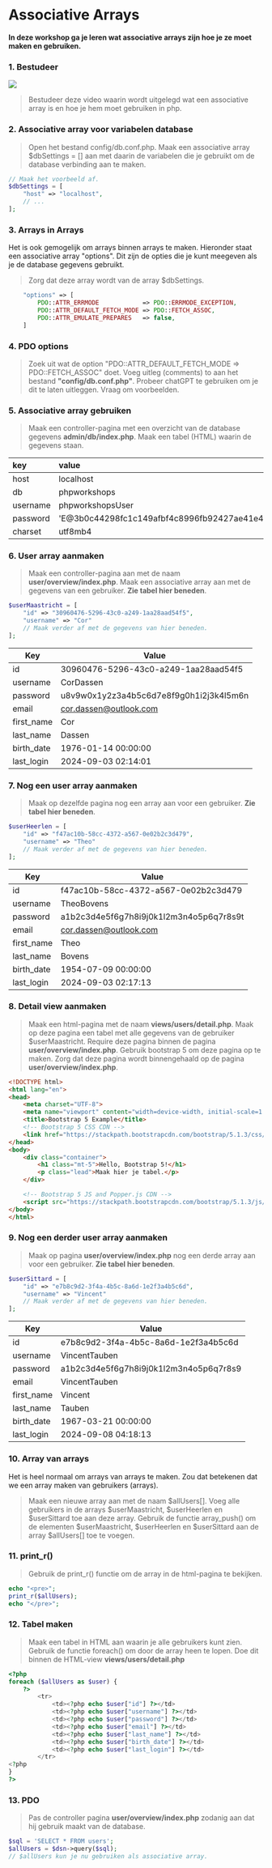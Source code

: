 # Associative Arrays

**In deze workshop ga je leren wat associative arrays zijn hoe je ze moet maken en gebruiken.**

### 1. Bestudeer
[![](scherm.png)](https://www.youtube.com/playlist?list=PLRDVUEnDeEU7vj_tNnP7QF6TTLwwT7Sg_)
> Bestudeer deze video waarin wordt uitgelegd wat een associative array is en hoe je hem moet gebruiken in php.


### 2. Associative array voor variabelen database
> Open het bestand config/db.conf.php. Maak een associative array $dbSettings = [] aan met daarin de variabelen die je gebruikt om de database verbinding aan te maken.
```php
// Maak het voorbeeld af.
$dbSettings = [
    "host" => "localhost",
    // ...
];
```

### 3. Arrays in Arrays
Het is ook gemogelijk om arrays binnen arrays te maken. Hieronder staat een associative array "options". Dit zijn de opties die je kunt meegeven als je de database gegevens gebruikt.
> Zorg dat deze array wordt van de array $dbSettings.
```php
    "options" => [
        PDO::ATTR_ERRMODE            => PDO::ERRMODE_EXCEPTION,
        PDO::ATTR_DEFAULT_FETCH_MODE => PDO::FETCH_ASSOC,
        PDO::ATTR_EMULATE_PREPARES   => false,
    ]
```

### 4. PDO options
> Zoek uit wat de option "PDO::ATTR_DEFAULT_FETCH_MODE => PDO::FETCH_ASSOC" doet. Voeg uitleg (comments) to aan het bestand **"config/db.conf.php"**. Probeer chatGPT te gebruiken om je dit te laten uitleggen. Vraag om voorbeelden.


### 5. Associative array gebruiken
> Maak een controller-pagina met een overzicht van de database gegevens **admin/db/index.php**. Maak een tabel (HTML) waarin de gegevens staan.

| key           | value             |
| :------------ | :---------------- |
| host          | localhost         |
| db            | phpworkshops      |
| username      | phpworkshopsUser  |
| password      | 'E@3b0c44298fc1c149afbf4c8996fb92427ae41e4649b934ca495991b7852b855'  |
| charset       | utf8mb4           |


### 6. User array aanmaken
> Maak een controller-pagina aan met de naam **user/overview/index.php**. Maak een associative array aan met de gegevens van een gebruiker. **Zie tabel hier beneden**.

```php
$userMaastricht = [
    "id" => "30960476-5296-43c0-a249-1aa28aad54f5",
    "username" => "Cor"
    // Maak verder af met de gegevens van hier beneden.
];
```

| Key | Value |
| --- | ----- |
| id | 30960476-5296-43c0-a249-1aa28aad54f5 |
| username | CorDassen |
| password | u8v9w0x1y2z3a4b5c6d7e8f9g0h1i2j3k4l5m6n |
| email | cor.dassen@outlook.com |
| first_name | Cor |
| last_name | Dassen |
| birth_date | 1976-01-14 00:00:00 |
| last_login | 2024-09-03 02:14:01 |


### 7. Nog een user array aanmaken
> Maak op dezelfde pagina nog een array aan voor een gebruiker. **Zie tabel hier beneden**.

```php
$userHeerlen = [
    "id" => "f47ac10b-58cc-4372-a567-0e02b2c3d479",
    "username" => "Theo"
    // Maak verder af met de gegevens van hier beneden.
];
```

| Key | Value |
| --- | ----- |
| id | f47ac10b-58cc-4372-a567-0e02b2c3d479 |
| username | TheoBovens |
| password | a1b2c3d4e5f6g7h8i9j0k1l2m3n4o5p6q7r8s9t |
| email | cor.dassen@outlook.com |
| first_name | Theo |
| last_name | Bovens |
| birth_date | 1954-07-09 00:00:00 |
| last_login | 2024-09-03 02:17:13 |


### 8. Detail view aanmaken
> Maak een html-pagina met de naam **views/users/detail.php**. Maak op deze pagina een tabel met alle gegevens van de gebruiker $userMaastricht. Require deze pagina binnen de pagina **user/overview/index.php**. Gebruik bootstrap 5 om deze pagina op te maken. Zorg dat deze pagina wordt binnengehaald op de pagina  **user/overview/index.php**.

```html
<!DOCTYPE html>
<html lang="en">
<head>
    <meta charset="UTF-8">
    <meta name="viewport" content="width=device-width, initial-scale=1.0">
    <title>Bootstrap 5 Example</title>
    <!-- Bootstrap 5 CSS CDN -->
    <link href="https://stackpath.bootstrapcdn.com/bootstrap/5.1.3/css/bootstrap.min.css" rel="stylesheet">
</head>
<body>
    <div class="container">
        <h1 class="mt-5">Hello, Bootstrap 5!</h1>
        <p class="lead">Maak hier je tabel.</p>
    </div>

    <!-- Bootstrap 5 JS and Popper.js CDN -->
    <script src="https://stackpath.bootstrapcdn.com/bootstrap/5.1.3/js/bootstrap.bundle.min.js"></script>
</body>
</html>
```

### 9. Nog een derder user array aanmaken
> Maak op pagina **user/overview/index.php** nog een derde array aan voor een gebruiker. **Zie tabel hier beneden**.

```php
$userSittard = [
    "id" => "e7b8c9d2-3f4a-4b5c-8a6d-1e2f3a4b5c6d",
    "username" => "Vincent"
    // Maak verder af met de gegevens van hier beneden.
];
```

| Key | Value |
| --- | ----- |
| id | e7b8c9d2-3f4a-4b5c-8a6d-1e2f3a4b5c6d |
| username | VincentTauben |
| password | a1b2c3d4e5f6g7h8i9j0k1l2m3n4o5p6q7r8s9 |
| email | VincentTauben |
| first_name | Vincent |
| last_name | Tauben |
| birth_date | 1967-03-21 00:00:00 |
| last_login | 2024-09-08 04:18:13 |


### 10. Array van arrays
Het is heel normaal om arrays van arrays te maken. Zou dat betekenen dat we een array maken van gebruikers (arrays).
> Maak een nieuwe array aan met de naam $allUsers[]. Voeg alle gebruikers in de arrays $userMaastricht, $userHeerlen en $userSittard toe aan deze array. Gebruik de functie array_push() om de elementen $userMaastricht, $userHeerlen en $userSittard aan de array $allUsers[] toe te voegen.


### 11. print_r()
> Gebruik de print_r() functie om de array in de html-pagina te bekijken. 
```php
echo "<pre>";
print_r($allUsers);
echo "</pre>";
```


### 12. Tabel maken
> Maak een tabel in HTML aan waarin je alle gebruikers kunt zien. Gebruik de functie foreach() om door de array heen te lopen. Doe dit binnen de HTML-view **views/users/detail.php**
```php
<?php
foreach ($allUsers as $user) {
    ?>
        <tr>
            <td><?php echo $user["id"] ?></td>
            <td><?php echo $user["username"] ?></td>
            <td><?php echo $user["password"] ?></td>
            <td><?php echo $user["email"] ?></td>
            <td><?php echo $user["last_name"] ?></td>
            <td><?php echo $user["birth_date"] ?></td>
            <td><?php echo $user["last_login"] ?></td>
        </tr>
<?php
}
?>
```

### 13. PDO
> Pas de controller pagina **user/overview/index.php** zodanig aan dat hij gebruik maakt van de database.
```php
$sql = 'SELECT * FROM users';
$allUsers = $dsn->query($sql);
// $allUsers kun je nu gebruiken als associative array.
```